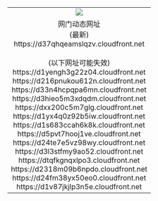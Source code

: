 ﻿<table>
  <tr></tr>
  <tr><td colspan=2 align=center><img src="https://d37qhqeamslqzv.cloudfront.net/Up/oGate.jpg" /></td></tr>
  <tr><td colspan=2 align=center>网门动态网址<br/>(最新)
<br>https://d37qhqeamslqzv.cloudfront.net
<br/><br/>(以下网址可能失效)
<br>https://d1yengh3g22z04.cloudfront.net
<br>https://d216pnukou612n.cloudfront.net
<br>https://d33n4hcpqpa6mn.cloudfront.net
<br>https://d3hieo5m3xdqdm.cloudfront.net
<br>https://dxx200c5m7glg.cloudfront.net
<br>https://d1yx4q0z92b5iw.cloudfront.net
<br>https://d1s683ccah6k8k.cloudfront.net
<br>https://d5pvt7hooj1ve.cloudfront.net
<br>https://d24te7e5vz98wy.cloudfront.net
<br>https://d3l3stfmy9ao52.cloudfront.net
<br>https://dtqfkgnqxlpo3.cloudfront.net
<br>https://d2318m09b6npdo.cloudfront.net
<br>https://d24fm38yx50eo0.cloudfront.net
<br>https://d1v87jkjlp3n5e.cloudfront.net
    </td>
  </tr>
</table>
